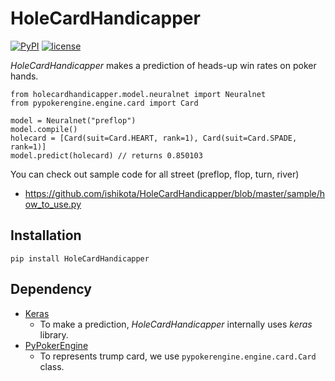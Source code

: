 # HoleCardHandicapper
[![PyPI](https://img.shields.io/pypi/v/HoleCardHandicapper.svg?maxAge=2592000)]([![PyPI](https://img.shields.io/pypi/v/nine.svg?maxAge=2592000)](https://github.com/ishikota/HoleCardHandicapper))
[![license](https://img.shields.io/github/license/mashape/apistatus.svg?maxAge=2592000)](https://github.com/ishikota/kyoka/blob/master/LICENSE.md)

*HoleCardHandicapper* makes a prediction of heads-up win rates on poker hands.  

```
from holecardhandicapper.model.neuralnet import Neuralnet
from pypokerengine.engine.card import Card

model = Neuralnet("preflop")
model.compile()
holecard = [Card(suit=Card.HEART, rank=1), Card(suit=Card.SPADE, rank=1)]
model.predict(holecard) // returns 0.850103
```

You can check out sample code for all street (preflop, flop, turn, river)
- https://github.com/ishikota/HoleCardHandicapper/blob/master/sample/how_to_use.py

## Installation
`pip install HoleCardHandicapper`

## Dependency
- [Keras](https://github.com/fchollet/keras)
  - To make a prediction, *HoleCardHandicapper* internally uses *keras* library.
- [PyPokerEngine](https://github.com/ishikota/PyPokerEngine)
  - To represents trump card, we use `pypokerengine.engine.card.Card` class.
